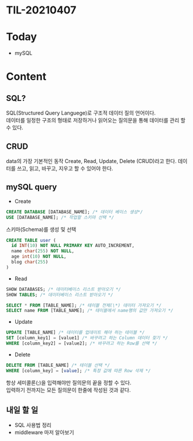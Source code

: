 # TIL-20210407

# Today

- mySQL

# Content

## SQL?

SQL(Structured Query Languege)로 구조적 데이터 질의 언어이다.  
데이터를 일정한 구조의 형태로 저장하거나 읽어오는 질의문을 통해 데이터를 관리 할 수 있다.

## CRUD

data의 가장 기본적인 동작 Create, Read, Update, Delete (CRUD)라고 한다.
데이터를 쓰고, 읽고, 바꾸고, 지우고 할 수 있어야 한다.

## mySQL query

- Create

```sql
CREATE DATABASE [DATABASE_NAME]; /* 데이터 베이스 생성*/
USE [DATABASE_NAME]; /* 작업할 스키마 선택 */
```

스키마(Schema)를 생성 및 선택

```sql
CREATE TABLE user (
  id INT(10) NOT NULL PRIMARY KEY AUTO_INCREMENT,
  name char(255) NOT NULL,
  age int(10) NOT NULL,
  blog char(255)
)
```

- Read

```sql
SHOW DATABASES; /* 데이터베이스 리스트 받아오기 */
SHOW TABLES; /* 데이터베이스 리스트 받아오기 */

SELECT * FROM [TABLE_NAME]; /* 테이블 전체(\*) 데이터 가져오기 */
SELECT name FROM [TABLE_NAME]; /* 테이블에서 name행의 값만 가져오기 */
```

- Update

```sql
UPDATE [TABLE_NAME] /* 데이터를 업데이트 해야 하는 테이블 */
SET [column_key1] = [value1] /* 바꾸려고 하는 Column 데이터 찾기 */
WHERE [column_key2] = [value2]; /* 바꾸려고 하는 Row를 선택 */
```

- Delete

```sql
DELETE FROM [TABLE_NAME] /* 테이블 선택 */
WHERE [column_key] = [value]; /* 특정 값에 따른 Row 삭제 */
```

항상 세미콜론(;)을 입력해야만 질의문의 끝을 정할 수 있다.  
입력하기 전까지는 모든 질의문이 한줄에 작성된 것과 같다.

## 내일 할 일

- SQL 사용법 정리
- middleware 마저 알아보기
